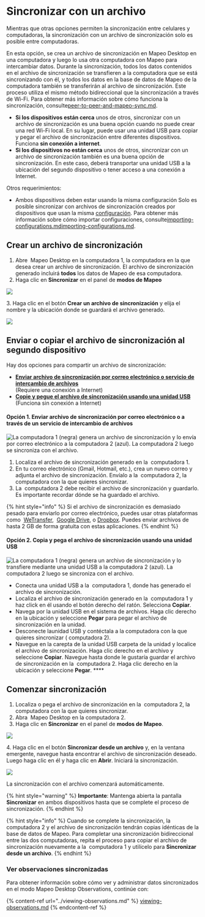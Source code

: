 # Sincronizar con un archivo

Mientras que otras opciones permiten la sincronización entre celulares y computadoras, la sincronización con un archivo de sincronización solo es posible entre computadoras.&#x20;

En esta opción, se crea un archivo de sincronización en Mapeo Desktop en una computadora y luego lo usa otra computadora con Mapeo para intercambiar datos. Durante la sincronización, todos los datos contenidos en el archivo de sincronización se transfieren a la computadora que se está sincronizando con él, y todos los datos en la base de datos de Mapeo de la computadora también se transferirán al archivo de sincronización. Este proceso utiliza el mismo método bidireccional que la sincronización a través de Wi-Fi. Para obtener más información sobre cómo funciona la sincronización, consulte[peer-to-peer-and-mapeo-sync.md](../../../../vision-general/about-mapeo/peer-to-peer-and-mapeo-sync.md "mention").

* **Si los dispositivos están cerca** unos de otros, sincronizar con un archivo de sincronización es una buena opción cuando no puede crear una red Wi-Fi local. En su lugar, puede usar una <img src="../../../../.gitbook/assets/image (32).png" alt="" data-size="line">unidad USB para copiar y pegar el archivo de sincronización entre diferentes dispositivos. Funciona <img src="../../../../.gitbook/assets/image (13).png" alt="" data-size="line">**sin conexión a internet**.&#x20;
* **Si los dispositivos no están cerca** unos de otros, sincronizar con un archivo de sincronización también es una buena opción de sincronización. En este caso, deberá transportar una <img src="../../../../.gitbook/assets/image (32).png" alt="" data-size="line">unidad USB a la ubicación del segundo dispositivo o tener acceso a una <img src="../../../../.gitbook/assets/Computer-no-internet-icon.png" alt="" data-size="line">conexión a Internet.&#x20;

Otros requerimientos:&#x20;

* Ambos dispositivos deben estar usando la misma configuración Solo es posible sincronizar con archivos de sincronización creados por dispositivos que usan la misma [configuración](../../../will-mapeo-work-out-of-the-box-for-me/default-configuration.md#about-configurations). Para obtener más información sobre cómo importar configuraciones, consulte[importing-configurations.md](../../../mapeo-desktop-installation-setup/importing-configurations.md "mention")[importing-configurations.md](../../../mapeo-mobile-installation-setup/importing-configurations.md "mention").

## Crear un archivo de sincronización&#x20;

1. Abre <img src="../../../../.gitbook/assets/Md-icon.png" alt="" data-size="line"> Mapeo Desktop en la<img src="../../../../.gitbook/assets/laptop-icon.png" alt="" data-size="line"> computadora 1, la computadora en la que desea crear un archivo de sincronización. El archivo de sincronización generado incluirá **todos** los datos de Mapeo de esa computadora.&#x20;
2. Haga clic en **Sincronizar** en el panel de **modos de Mapeo**&#x20;

![](../../../../.gitbook/assets/Md\_Synchronize\_mode.jpg)

3\. Haga clic en el botón **Crear un archivo de sincronización** y elija el nombre y la ubicación donde se guardará el archivo generado.

![](../../../../.gitbook/assets/Md\_sync\_create\_syncfile.jpg)

## Enviar o copiar el archivo de sincronización al segundo dispositivo

Hay dos opciones para compartir un archivo de sincronización:&#x20;

* [**Enviar archivo de sincronización por correo electrónico o servicio de intercambio de archivos**](sincronizar-con-un-archivo.md#opcion-1.-enviar-archivo-de-sincronizacion-por-correo-electronico-o-a-traves-de-un-servicio-de-inter)\
  (Requiere una <img src="../../../../.gitbook/assets/Computer-no-internet-icon.png" alt="" data-size="line">conexión a Internet)&#x20;
* [**Copie y pegue el archivo de sincronización usando una unidad USB**](sincronizar-con-un-archivo.md#option-2.-copy-and-paste-sync-file-using-a-usb-drive) \
  (Funciona <img src="../../../../.gitbook/assets/image (13).png" alt="" data-size="line">sin conexión a Internet)&#x20;

#### **Opción 1. Enviar archivo de sincronización por correo electrónico o a través de un servicio de intercambio de archivos**

![La computadora 1 (negra) genera un archivo de sincronización y lo envía por correo electrónico a la computadora 2 (azul). La computadora 2 luego se sincroniza con el archivo. ](<../../../../.gitbook/assets/sync file via internet.jpg>)

1. Localiza el archivo de sincronización generado en la <img src="../../../../.gitbook/assets/laptop-icon.png" alt="" data-size="line"> computadora 1.
2. En tu correo electrónico (<img src="../../../../.gitbook/assets/Gmail-logo.png" alt="" data-size="line">Gmail, <img src="../../../../.gitbook/assets/HOTMAIL (1).jpg" alt="" data-size="line">Hotmail, etc.), crea un nuevo correo y adjunta el archivo de sincronización. Envíalo a la <img src="../../../../.gitbook/assets/laptop-blue-icon.png" alt="" data-size="line"> computadora 2, la computadora con la que quieres sincronizar.
3. La <img src="../../../../.gitbook/assets/laptop-blue-icon.png" alt="" data-size="line"> computadora 2 debe recibir el archivo de sincronización y guardarlo. Es importante recordar dónde se ha guardado el archivo.

{% hint style="info" %}
Si el archivo de sincronización es demasiado pesado para enviarlo por correo electrónico, puedes usar otras plataformas como <img src="../../../../.gitbook/assets/WE TRANSFER.png" alt="" data-size="line"> [WeTransfer](https://wetransfer.com), <img src="../../../../.gitbook/assets/drive.png" alt="" data-size="line"> [Google Drive](https://www.google.com/drive/), o <img src="../../../../.gitbook/assets/DROPBOX.jpg" alt="" data-size="line">[Dropbox](https://www.dropbox.com). Puedes enviar archivos de hasta 2 GB de forma gratuita con estas aplicaciones.
{% endhint %}

#### **Opción 2. Copia y pega el archivo de sincronización usando una unidad USB**&#x20;

![La computadora 1 (negra) genera un archivo de sincronización y lo transfiere mediante una unidad USB a la computadora 2 (azul). La computadora 2 luego se sincroniza con el archivo.](<../../../../.gitbook/assets/sync file via usb (1).jpg>)

* Conecta una <img src="../../../../.gitbook/assets/image (32).png" alt="" data-size="line">unidad USB a la <img src="../../../../.gitbook/assets/laptop-icon.png" alt="" data-size="line"> computadora 1, donde has generado el archivo de sincronización.&#x20;
* Localiza el archivo de sincronización generado en la <img src="../../../../.gitbook/assets/laptop-icon.png" alt="" data-size="line"> computadora 1 y haz click en él usando el botón derecho del ratón. Selecciona **Copiar**.&#x20;
* Navega por la <img src="../../../../.gitbook/assets/image (32).png" alt="" data-size="line">unidad USB en el sistema de archivos. Haga clic derecho en la ubicación y seleccione **Pegar** para pegar el archivo de sincronización en la unidad.
* Desconecte la<img src="../../../../.gitbook/assets/image (32).png" alt="" data-size="line">unidad USB y contéctala a la computadora con la que quieres sincronizar (<img src="../../../../.gitbook/assets/laptop-blue-icon.png" alt="" data-size="line"> computadora 2).
* Navegue en la carepta de la <img src="../../../../.gitbook/assets/image (32).png" alt="" data-size="line">unidad USB carpeta de la unidad y localice el archivo de sincronización. Haga clic derecho en el archivo y seleccione **Copiar**. Navegue hasta donde le gustaría guardar el archivo de sincronización en la <img src="../../../../.gitbook/assets/laptop-blue-icon.png" alt="" data-size="line"> computadora 2. Haga clic derecho en la ubicación y seleccione **Pegar**. ****&#x20;

## Comenzar sincronización

1. Localiza o pega el archivo de sincronización en la <img src="../../../../.gitbook/assets/laptop-blue-icon.png" alt="" data-size="line"> computadora 2, la computadora con la que quieres sincronizar.
2. Abra <img src="../../../../.gitbook/assets/Md-icon.png" alt="" data-size="line"> Mapeo Desktop en la <img src="../../../../.gitbook/assets/laptop-blue-icon.png" alt="" data-size="line">computadora 2.
3. Haga clic en **Sincronizar** en el panel de **modos de Mapeo**.

![](../../../../.gitbook/assets/Md\_Synchronize\_mode.jpg)

4\. Haga clic en el botón **Sincronizar desde un archivo** y, en la ventana emergente, navegue hasta encontrar el archivo de sincronización deseado. Luego haga clic en él y haga clic en **Abrir**. Iniciará la sincronización.

![](../../../../.gitbook/assets/Md\_sync\_from\_file.jpg)

La sincronización con el archivo comenzará automáticamente.

{% hint style="warning" %}
**Importante**: Mantenga abierta la pantalla **Sincronizar** en ambos dispositivos hasta que se complete el proceso de sincronización.
{% endhint %}

{% hint style="info" %}
Cuando se complete la sincronización, la <img src="../../../../.gitbook/assets/laptop-blue-icon.png" alt="" data-size="line"> computadora 2 y el archivo de sincronización tendrán copias idénticas de la base de datos de Mapeo. Para completar una sincronización bidireccional entre las dos computadoras, repita el proceso para copiar el archivo de sincronización nuevamente a la <img src="../../../../.gitbook/assets/laptop-icon.png" alt="" data-size="line"> computadora 1 y utilícelo para **Sincronizar desde un archivo**.
{% endhint %}

### Ver observaciones sincronizadas

Para obtener información sobre cómo ver y administrar datos sincronizados en el modo Mapeo Desktop Observations, continúe con:

{% content-ref url="../viewing-observations.md" %}
[viewing-observations.md](../viewing-observations.md)
{% endcontent-ref %}
